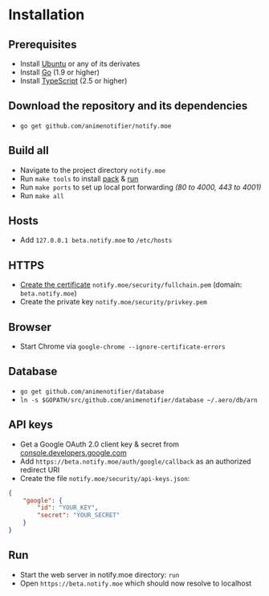 # Installation

## Prerequisites

* Install [Ubuntu](https://www.ubuntu.com/) or any of its derivates
* Install [Go](https://golang.org/dl/) (1.9 or higher)
* Install [TypeScript](https://www.typescriptlang.org/) (2.5 or higher)

## Download the repository and its dependencies

* `go get github.com/animenotifier/notify.moe`

## Build all

* Navigate to the project directory `notify.moe`
* Run `make tools` to install [pack](https://github.com/aerogo/pack) & [run](https://github.com/aerogo/run)
* Run `make ports` to set up local port forwarding *(80 to 4000, 443 to 4001)*
* Run `make all`

## Hosts

* Add `127.0.0.1 beta.notify.moe` to `/etc/hosts`

## HTTPS

* [Create the certificate](https://stackoverflow.com/questions/10175812/how-to-create-a-self-signed-certificate-with-openssl) `notify.moe/security/fullchain.pem` (domain: `beta.notify.moe`)
* Create the private key `notify.moe/security/privkey.pem`

## Browser

* Start Chrome via `google-chrome --ignore-certificate-errors`

## Database

* `go get github.com/animenotifier/database`
* `ln -s $GOPATH/src/github.com/animenotifier/database ~/.aero/db/arn`

## API keys

* Get a Google OAuth 2.0 client key & secret from [console.developers.google.com](https://console.developers.google.com)
* Add `https://beta.notify.moe/auth/google/callback` as an authorized redirect URI
* Create the file `notify.moe/security/api-keys.json`:

```json
{
	"google": {
		"id": "YOUR_KEY",
		"secret": "YOUR_SECRET"
	}
}
```

## Run

* Start the web server in notify.moe directory: `run`
* Open `https://beta.notify.moe` which should now resolve to localhost
